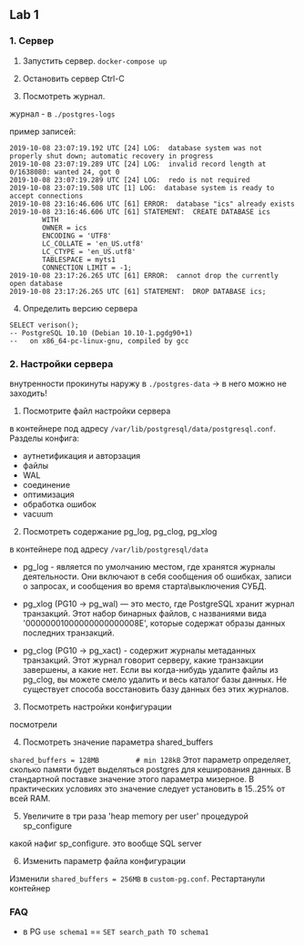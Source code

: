 
## Lab 1

### 1. Сервер

1. Запустить сервер.
`docker-compose up`

2. Остановить сервер
Ctrl-C

3. Посмотреть журнал.

журнал - в `./postgres-logs`

пример записей:
```
2019-10-08 23:07:19.192 UTC [24] LOG:  database system was not properly shut down; automatic recovery in progress
2019-10-08 23:07:19.289 UTC [24] LOG:  invalid record length at 0/1638080: wanted 24, got 0
2019-10-08 23:07:19.289 UTC [24] LOG:  redo is not required
2019-10-08 23:07:19.508 UTC [1] LOG:  database system is ready to accept connections
2019-10-08 23:16:46.606 UTC [61] ERROR:  database "ics" already exists
2019-10-08 23:16:46.606 UTC [61] STATEMENT:  CREATE DATABASE ics
        WITH 
        OWNER = ics
        ENCODING = 'UTF8'
        LC_COLLATE = 'en_US.utf8'
        LC_CTYPE = 'en_US.utf8'
        TABLESPACE = myts1
        CONNECTION LIMIT = -1;
2019-10-08 23:17:26.265 UTC [61] ERROR:  cannot drop the currently open database
2019-10-08 23:17:26.265 UTC [61] STATEMENT:  DROP DATABASE ics;
```

4. Определить версию сервера

```postgres-sql
SELECT verison();
-- PostgreSQL 10.10 (Debian 10.10-1.pgdg90+1) 
--   on x86_64-pc-linux-gnu, compiled by gcc
```




### 2. Настройки сервера

внутренности прокинуты наружу в `./postgres-data` -> в него можно не заходить! 

1. Посмотрите файл настройки сервера

в контейнере под адресу `/var/lib/postgresql/data/postgresql.conf`. Разделы конфига:
- аутнетификация и авторзация
- файлы
- WAL
- соединение
- оптимизация 
- обработка ошибок
- vacuum

2. Посмотреть содержание pg_log, pg_сlog, pg_хlog

в контейнере под адресу `/var/lib/postgresql/data`

- pg_log - является по умолчанию местом, где хранятся журналы деятельности. 
Они включают в себя сообщения об ошибках, записи о запросах, 
и сообщения во время старта\выключения СУБД.

- pg_xlog (PG10 -> pg_wal) — это место, где PostgreSQL хранит журнал транзакций. 
Этот набор бинарных файлов, с названиями вида '00000001000000000000008E', 
которые содержат образы данных последних транзакций. 

- pg_clog (PG10 -> pg_xact) - содержит журналы метаданных транзакций. 
Этот журнал говорит серверу, какие транзакции завершены, а какие нет. 
Если вы когда-нибудь удалите файлы из pg_clog, вы можете смело удалить и весь каталог 
базы данных. Не существует способа восстановить базу данных без этих журналов.

3. Посмотреть настройки конфигурации 

посмотрели

4. Посмотреть значение параметра shared_buffers

`shared_buffers = 128MB			# min 128kB`
Этот параметр определяет, сколько памяти будет выделяться postgres для кеширования данных. 
В стандартной поставке значение этого параметра мизерное. 
В практических условиях это значение следует установить в 15..25% от всей RAM.

5. Увеличите в три раза 'heap memory per user' процедурой sp_configure

какой нафиг sp_configure. это вообще SQL server

6. Изменить параметр файла конфигурации

Изменили `shared_buffers = 256MB` в `custom-pg.conf`. Рестартанули контейнер



### FAQ

- в PG `use schema1` == `SET search_path TO schema1`
